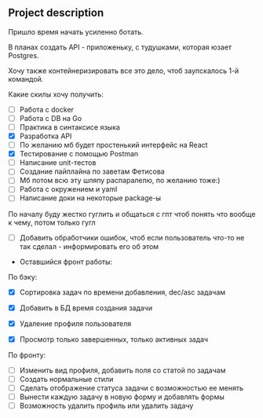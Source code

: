## Project description 

Пришло время начать усиленно ботать.

В планах создать API - приложеньку, с тудушками, которая юзает Postgres.

Хочу также контейнеризировать все это дело, чтоб заупскалось 1-й командой.

Какие скилы хочу получить:

- [ ] Работа с docker
- [ ] Работа с DB на Go
- [ ] Практика в синтаксисе языка
- [x] Разработка API 
- [ ] По желанию мб будет простенький интерфейс на React
- [x] Тестирование с помощью Postman 
- [ ] Написание unit-тестов
- [ ] Создание пайплайна по заветам Фетисова
- [ ] Мб потом всю эту шляпу распаралелю, по желанию тоже:)
- [ ] Работа с окружением и yaml
- [ ] Написание доки на некоторые package-ы

По началу буду жестко гуглить и общаться с гпт чтоб понять что вообще к чему, потом только гугл

- [ ] Добавить обработчики ошибок, чтоб если пользователь что-то не так сделал - информировать его об этом


- Оставшийся фронт работы:

По бэку:

 - [x] Сортировка задач по времени добавления, dec/asc задачам
 - [x] Добавить в БД время создания задачи
 - [x] Удаление профиля пользователя
 - [x] Просмотр только завершенных, только активных задач


По фронту:
 - [ ] Изменить вид профиля, добавить поля со статой по задачам
 - [ ] Создать нормальные стили 
 - [ ] Сделать отображение статуса задачи с возможностью ее менять
 - [ ] Вынести каждую задачу в новую форму и добавлять формы
 - [ ] Возможность удалить профиль или удалить задачу